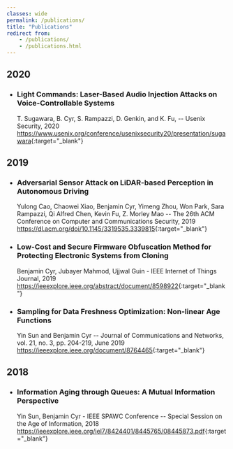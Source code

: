 ```yaml
---
classes: wide
permalink: /publications/
title: "Publications"
redirect from:
    - /publications/
    - /publications.html
---
```



## 2020

* ### Light Commands: Laser-Based Audio Injection Attacks on Voice-Controllable Systems
    T. Sugawara, B. Cyr, S. Rampazzi, D. Genkin, and K. Fu, -- Usenix Security, 2020 
    <https://www.usenix.org/conference/usenixsecurity20/presentation/sugawara>{:target="_blank"}



## 2019

* ### Adversarial Sensor Attack on LiDAR-based Perception in Autonomous Driving
    Yulong Cao, Chaowei Xiao, Benjamin Cyr, Yimeng Zhou, Won Park, Sara Rampazzi, Qi Alfred Chen, Kevin Fu, Z. Morley Mao -- The 26th ACM Conference on Computer and Communications Security, 2019 
    <https://dl.acm.org/doi/10.1145/3319535.3339815>{:target="_blank"}

* ### Low-Cost and Secure Firmware Obfuscation Method for Protecting Electronic Systems from Cloning
    Benjamin Cyr, Jubayer Mahmod, Ujjwal Guin - IEEE Internet of Things Journal, 2019  
    <https://ieeexplore.ieee.org/abstract/document/8598922>{:target="_blank"}

* ### Sampling for Data Freshness Optimization: Non-linear Age Functions
    Yin Sun and Benjamin Cyr -- Journal of Communications and Networks, vol. 21, no. 3, pp. 204-219, June 2019
    <https://ieeexplore.ieee.org/document/8764465>{:target="_blank"}



## 2018

* ### Information Aging through Queues: A Mutual Information Perspective
    Yin Sun, Benjamin Cyr - IEEE SPAWC Conference -- Special Session on the Age of Information, 2018  
    <https://ieeexplore.ieee.org/iel7/8424401/8445765/08445873.pdf>{:target="_blank"}








